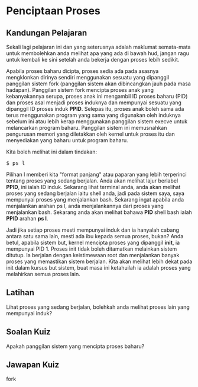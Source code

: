 # Penciptaan Proses

## Kandungan Pelajaran

Sekali lagi pelajaran ini dan yang seterusnya adalah maklumat semata-mata untuk membolehkan anda melihat apa yang ada di bawah hud, jangan ragu untuk kembali ke sini setelah anda bekerja dengan proses lebih sedikit.

Apabila proses baharu dicipta, proses sedia ada pada asasnya mengklonkan dirinya sendiri menggunakan sesuatu yang dipanggil panggilan sistem fork (panggilan sistem akan dibincangkan jauh pada masa hadapan). Panggilan sistem fork mencipta proses anak yang kebanyakannya serupa, proses anak ini mengambil ID proses baharu (PID) dan proses asal menjadi proses induknya dan mempunyai sesuatu yang dipanggil ID proses induk <b>PPID</b>. Selepas itu, proses anak boleh sama ada terus menggunakan program yang sama yang digunakan oleh induknya sebelum ini atau lebih kerap menggunakan panggilan sistem execve untuk melancarkan program baharu. Panggilan sistem ini memusnahkan pengurusan memori yang diletakkan oleh kernel untuk proses itu dan menyediakan yang baharu untuk program baharu.

Kita boleh melihat ini dalam tindakan:

<pre>$ ps l</pre>

Pilihan l memberi kita "format panjang" atau paparan yang lebih terperinci tentang proses yang sedang berjalan. Anda akan melihat lajur berlabel <b>PPID</b>, ini ialah ID induk. Sekarang lihat terminal anda, anda akan melihat proses yang sedang berjalan iaitu shell anda, jadi pada sistem saya, saya mempunyai proses yang menjalankan bash. Sekarang ingat apabila anda menjalankan arahan ps l, anda menjalankannya dari proses yang menjalankan bash. Sekarang anda akan melihat bahawa <b>PID</b> shell bash ialah <b>PPID</b> arahan <b>ps l</b>.

Jadi jika setiap proses mesti mempunyai induk dan ia hanyalah cabang antara satu sama lain, mesti ada ibu kepada semua proses, bukan? Anda betul, apabila sistem but, kernel mencipta proses yang dipanggil <b>init</b>, ia mempunyai PID 1. Proses init tidak boleh ditamatkan melainkan sistem ditutup. Ia berjalan dengan keistimewaan root dan menjalankan banyak proses yang memastikan sistem berjalan. Kita akan melihat lebih dekat pada init dalam kursus but sistem, buat masa ini ketahuilah ia adalah proses yang melahirkan semua proses lain.

## Latihan

Lihat proses yang sedang berjalan, bolehkah anda melihat proses lain yang mempunyai induk?

## Soalan Kuiz

Apakah panggilan sistem yang mencipta proses baharu?

## Jawapan Kuiz

fork
